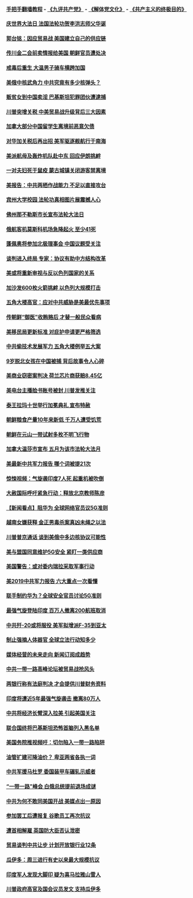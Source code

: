 #### [手把手翻墙教程](https://github.com/gfw-breaker/guides/wiki) -  [《九评共产党》](https://github.com/gfw-breaker/9ping.md?t=05070937) - [《解体党文化》](https://github.com/gfw-breaker/jtdwh.md?t=05070937) - [《共产主义的终极目的》](https://github.com/gfw-breaker/gczydzjmd.md?t=05070937)

#### [庆世界大法日 法国法轮功贺李洪志师父华诞](../pages/nsc418/n11238706.md?t=05070937) 

#### [郭台铭：因应贸易战 美国建立自己的供应链](../pages/nsc418/n11239437.md?t=05070937) 

#### [传川金二会前卖情报给美国 朝鲜官员遭处决](../pages/nsc418/n11239234.md?t=05070937) 

#### [戒毒后重生 大温男子骑车横跨加国](../pages/nsc418/n11238990.md?t=05070937) 

#### [美俄中核武角力 中共究竟有多少核弹头？](../pages/nsc418/n11230018.md?t=05070937) 

#### [贩贫女到中国卖淫 巴基斯坦犯罪团伙遭逮捕](../pages/nsc418/n11238159.md?t=05070937) 

#### [川普突增关税 中美贸易战升级背后三大因素](../pages/nsc418/n11237933.md?t=05070937) 

#### [加拿大部分中国留学生离境前恶意欠债](../pages/nsc418/n11237136.md?t=05070937) 

#### [对华加关税后再出招 美军驱逐舰航行于南海](../pages/nsc418/n11237441.md?t=05070937) 

#### [美派航母及轰炸机队赴中东 回应伊朗挑衅](../pages/nsc418/n11236523.md?t=05070937) 

#### [一对夫妇死于鼠疫 蒙古城镇关闭游客禁离境](../pages/nsc418/n11237262.md?t=05070937) 

#### [美报告：中共两栖作战能力 不足以直接攻台](../pages/nsc418/n11236907.md?t=05070937) 

#### [宾州大学校园 法轮功真相图片展震撼人心](../pages/nsc418/n11235878.md?t=05070937) 

#### [佛州那不勒斯市长宣布法轮大法日](../pages/nsc418/n11235453.md?t=05070937) 

#### [俄航客机莫斯科机场急降起火 至少41死](../pages/nsc418/n11235919.md?t=05070937) 

#### [蓬佩奥将参加北极理事会 中国议题受关注](../pages/nsc418/n11236096.md?t=05070937) 

#### [谈判进入终局 专家：协议有助中方结构改革](../pages/nsc418/n11236020.md?t=05070937) 

#### [美或将重新审视与反以色列国家的关系](../pages/nsc418/n11235969.md?t=05070937) 

#### [加沙发600枚火箭挑衅 以色列大规模打击](../pages/nsc418/n11235743.md?t=05070937) 

#### [五角大楼高官：应对中共威胁是美最优先事项](../pages/nsc418/n11235691.md?t=05070937) 

#### [传朝鲜“御医”收贿赂后 才替一般民众看病](../pages/nsc418/n11235009.md?t=05070937) 

#### [美移民局更新标准 对庇护申请更严格筛选](../pages/nsc418/n11234375.md?t=05070937) 

#### [中共偷技术发展军力 五角大楼例举五大案](../pages/nsc418/n11232655.md?t=05070937) 

#### [9岁脱北女孩在中国被捕 背后故事令人心碎](../pages/nsc418/n11234217.md?t=05070937) 

#### [美商业窃密案判决 荷兰芯片商获赔8.45亿](../pages/nsc418/n11234200.md?t=05070937) 

#### [美电台主播脸书账号被封 川普发推关注](../pages/nsc418/n11232200.md?t=05070937) 

#### [泰王拉玛十世举行加冕典礼 宣布特赦](../pages/nsc418/n11233993.md?t=05070937) 

#### [朝鲜粮食产量10年来新低 千万人遭受饥荒](../pages/nsc418/n11231831.md?t=05070937) 

#### [朝鲜在元山一带试射多枚不明飞行物](../pages/nsc418/n11233032.md?t=05070937) 

#### [加拿大温莎市宣布 五月为该市法轮大法月](../pages/nsc418/n11232919.md?t=05070937) 

#### [美最新中共军力报告 哪个词被提21次](../pages/nsc418/n11232614.md?t=05070937) 

#### [惊悚视频：气旋袭印度7人死 起重机被吹倒](../pages/nsc418/n11232791.md?t=05070937) 

#### [大赦国际呼吁紧急行动：释放北京教师陈彦](../pages/nsc418/n11232631.md?t=05070937) 

#### [【新闻看点】阻华为 全球网络官员议5G准则](../pages/nsc418/n11232399.md?t=05070937) 

#### [越南女嫌获释 金正男毒杀案真凶未绳之以法](../pages/nsc418/n11232663.md?t=05070937) 

#### [川普普京通话 谈到美俄中多边核协议可能性](../pages/nsc418/n11232521.md?t=05070937) 

#### [美与盟国同意维护5G安全 紧盯一类供应商](../pages/nsc418/n11232305.md?t=05070937) 

#### [美国警告：或对委内瑞拉采取军事行动](../pages/nsc418/n11231759.md?t=05070937) 

#### [美2019中共军力报告 六大重点一次看懂](../pages/nsc418/n11231924.md?t=05070937) 

#### [联手制约华为？全球安全官员讨论5G准则](../pages/nsc418/n11231723.md?t=05070937) 

#### [最强气旋登陆印度 百万人撤离200航班取消](../pages/nsc418/n11231446.md?t=05070937) 

#### [中共歼-20或将服役 美军拟增派F-35到亚太](../pages/nsc418/n11231286.md?t=05070937) 

#### [制止强摘人体器官 全球立法行动知多少](../pages/nsc418/n11229916.md?t=05070937) 

#### [媒体经营的未来走向 新闻订阅成趋势](../pages/nsc418/n11227859.md?t=05070937) 

#### [中共一带一路高峰论坛被贸易战抢风头](../pages/nsc418/n11229789.md?t=05070937) 

#### [两银行称有法庭判决 才会提供川普财务资料](../pages/nsc418/n11229714.md?t=05070937) 

#### [印度将遭近5年最强气旋袭击 撤离80万人](../pages/nsc418/n11229178.md?t=05070937) 

#### [中共将经济长臂深入拉美 引起美国关注](../pages/nsc418/n11229044.md?t=05070937) 

#### [联合国终将巴基斯坦恐怖首脑列入黑名单](../pages/nsc418/n11228791.md?t=05070937) 

#### [美国务院推视频吁：切勿陷入一带一路陷阱](../pages/nsc418/n11228840.md?t=05070937) 

#### [油管扩建可降油价？ 卑亚两省各执一词](../pages/nsc418/n11228357.md?t=05070937) 

#### [中共军援马杜罗 委国装甲车碾轧示威者](../pages/nsc418/n11227679.md?t=05070937) 

#### [“一带一路”峰会 白俄总统提前退场成谜](../pages/nsc418/n11208197.md?t=05070937) 

#### [中共为何不敢同美国开战 美媒点出一原因](../pages/nsc418/n11227472.md?t=05070937) 

#### [参加罢工后遭报复 谷歌员工再次抗议](../pages/nsc418/n11227242.md?t=05070937) 

#### [遭首相解雇 英国防大臣否认泄密](../pages/nsc418/n11227379.md?t=05070937) 

#### [贸易谈判中共让步 计划开放银行业12条](../pages/nsc418/n11227053.md?t=05070937) 

#### [瓜伊多：周三进行有史以来最大规模抗议](../pages/nsc418/n11227119.md?t=05070937) 

#### [印度军人发现大脚印 疑为喜马拉雅山雪人](../pages/nsc418/n11226904.md?t=05070937) 

#### [川普政府高官及国会议员发文 支持瓜伊多](../pages/nsc418/n11226605.md?t=05070937) 

